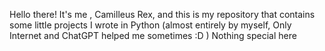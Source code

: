 Hello there!
It's me , Camilleus Rex, and this is my repository that contains some little projects I wrote in Python (almost entirely by myself, Only Internet and ChatGPT helped me sometimes :D )
Nothing special here
